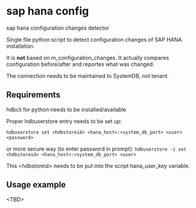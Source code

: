 # sap hana config
sap hana configuration changes detector

Single file python script to detect configuration changes of SAP HANA installation.

It is **not** based on m_configuration_changes. It actually compares configuration before/after and reportes what was changed.

The connection needs to be maintained to SystemDB, not tenant.

## Requirements
hdbcli for python needs to be installed/available

Proper hdbuserstore entry needs to be set up:

```hdbuserstore set <hdbstoreid> <hana_host>:<system_db_port> <user> <password>```

or more secure way (to enter password in prompt):
```hdbuserstore -i set <hdbstoreid> <hana_host>:<system_db_port> <user>```

This &lt;hdbstoreid&gt; needs to be put into the script hana_user_key variable.

## Usage example
&lt;TBD&gt;
